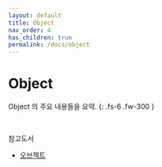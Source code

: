```yaml
---
layout: default
title: Object
nav_order: 4
has_children: true
permalink: /docs/object
---
```


# Object
Object 의 주요 내용들을 요약.
{: .fs-6 .fw-300 }

<br>

참고도서
- [오브젝트](https://search.shopping.naver.com/book/catalog/32453230352?query=%EC%98%A4%EB%B8%8C%EC%A0%9D%ED%8A%B8%20%EC%A1%B0%EC%98%81%ED%98%B8&NaPm=ct%3Dlgv4bbxs%7Cci%3D950866afa7fa493589cc2e1f6b8686ab9b67e091%7Ctr%3Dboksl%7Csn%3D95694%7Chk%3Db2d3d1acd016fb57260c0abe8e3ce0a6ee8c22ca)

<br>
